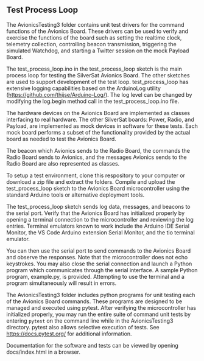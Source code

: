 ## Test Process Loop

The AvionicsTesting3 folder contains unit test drivers for the command functions of the Avionics Board. These drivers can be used to verify and exercise the functions of the board such as setting the realtime clock, telemetry collection, controlling beacon transmission, triggering the simulated Watchdog, and starting a Twitter session on the mock Payload Board.

The test_process_loop.ino in the test_process_loop sketch is the main process loop for testing the SilverSat Avionics Board. The other sketches are used to support development of the test loop. test_process_loop has extensive logging capabilities based on the ArduinoLog utility (https://github.com/thijse/Arduino-Log/). The log level can be changed by modifying the log.begin method call in the test_process_loop.ino file.
 
The hardware devices on the Avionics Board are implemented as classes interfacing to real hardware. The other SilverSat boards: Power, Radio, and Payload, are implemented as mock devices in software for these tests. Each mock board performs a subset of the functionality provided by the actual board as needed to test the Avionics Board.

The beacon which Avionics sends to the Radio Board, the commands the Radio
Board sends to Avionics, and the messages Avionics sends to the Radio Board are also represented as classes.

To setup a test environment, clone this respository to your computer or download a zip file and extract the folders. Compile and upload the test_process_loop sketch to the Avionics Board microcontroller using the standard Arduino tools or alternative deployment tools.

The test_process_loop sketch sends log data, messages, and beacons to the serial port. Verify that the Avionics Board has initialized properly by opening a terminal connection to the microcontroller and reviewing the log entries. Terminal emulators known to work include the Arduino IDE Serial Monitor, the VS Code Arduino extension Serial Monitor, and the tio terminal emulator. 

You can then use the serial port to send commands to the Avionics Board and observe the responses. Note that the microcontroller does not echo keystrokes. You may also close the serial connection and launch a Python program which communicates through the serial interface. A sample Python program, example.py, is provided. Attempting to use the terminal and a program simultaneously will result in errors.

The AvionicsTesting3 folder includes python programs for unit testing each of the Avionics Board commands. These programs are designed to be managed and executed using pytest. After verifying the microcontroller has initialized properly, you may run the entire suite of command unit tests by entering ```pytest``` on the command line while in the AvionicsTesting3 directory. pytest also allows selective execution of tests. See https://docs.pytest.org/ for additional information. 

Documentation for the software and tests can be viewed by opening docs/index.html in a browser.

